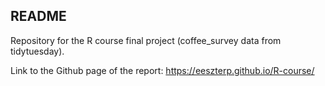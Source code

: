 ## README 

Repository for the R course final project (coffee_survey data from tidytuesday). 

Link to the Github page of the report: https://eeszterp.github.io/R-course/ 
